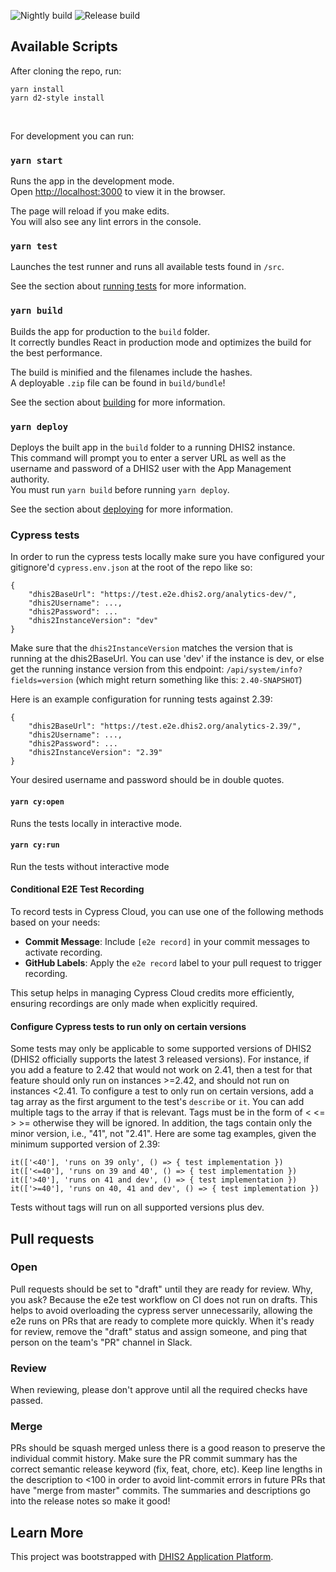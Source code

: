 ![Nightly build](https://github.com/dhis2/line-listing-app/actions/workflows/nightly.yml/badge.svg)
![Release build](https://github.com/dhis2/line-listing-app/actions/workflows/dhis2-verify-app.yml/badge.svg?branch=master)

## Available Scripts

After cloning the repo, run:

`yarn install`<br />
`yarn d2-style install`

<br />

For development you can run:

### `yarn start`

Runs the app in the development mode.<br />
Open [http://localhost:3000](http://localhost:3000) to view it in the browser.

The page will reload if you make edits.<br />
You will also see any lint errors in the console.

### `yarn test`

Launches the test runner and runs all available tests found in `/src`.<br />

See the section about [running tests](https://platform.dhis2.nu/#/scripts/test) for more information.

### `yarn build`

Builds the app for production to the `build` folder.<br />
It correctly bundles React in production mode and optimizes the build for the best performance.

The build is minified and the filenames include the hashes.<br />
A deployable `.zip` file can be found in `build/bundle`!

See the section about [building](https://platform.dhis2.nu/#/scripts/build) for more information.

### `yarn deploy`

Deploys the built app in the `build` folder to a running DHIS2 instance.<br />
This command will prompt you to enter a server URL as well as the username and password of a DHIS2 user with the App Management authority.<br/>
You must run `yarn build` before running `yarn deploy`.<br />

See the section about [deploying](https://platform.dhis2.nu/#/scripts/deploy) for more information.

### Cypress tests

In order to run the cypress tests locally make sure you have configured your gitignore'd `cypress.env.json` at the root of the repo like so:

```
{
    "dhis2BaseUrl": "https://test.e2e.dhis2.org/analytics-dev/",
    "dhis2Username": ...,
    "dhis2Password": ...
    "dhis2InstanceVersion": "dev"
}
```

Make sure that the `dhis2InstanceVersion` matches the version that is running at the dhis2BaseUrl. You can use 'dev' if the instance is dev, or else get the running instance version from this endpoint: `/api/system/info?fields=version` (which might return something like this: `2.40-SNAPSHOT`)

Here is an example configuration for running tests against 2.39:

```
{
    "dhis2BaseUrl": "https://test.e2e.dhis2.org/analytics-2.39/",
    "dhis2Username": ...,
    "dhis2Password": ...
    "dhis2InstanceVersion": "2.39"
}
```

Your desired username and password should be in double quotes.

#### `yarn cy:open`

Runs the tests locally in interactive mode.

#### `yarn cy:run`

Run the tests without interactive mode

#### Conditional E2E Test Recording

To record tests in Cypress Cloud, you can use one of the following methods based on your needs:

-   **Commit Message**: Include `[e2e record]` in your commit messages to activate recording.
-   **GitHub Labels**: Apply the `e2e record` label to your pull request to trigger recording.

This setup helps in managing Cypress Cloud credits more efficiently, ensuring recordings are only made when explicitly required.

#### Configure Cypress tests to run only on certain versions

Some tests may only be applicable to some supported versions of DHIS2 (DHIS2 officially supports the latest 3 released versions). For instance, if you add a feature to 2.42 that would not work on 2.41, then a test for that feature should only run on instances >=2.42, and should not run on instances <2.41. To configure a test to only run on certain versions, add a tag array as the first argument to the test's `describe` or `it`. You can add multiple tags to the array if that is relevant. Tags must be in the form of < <= > >= otherwise they will be ignored. In addition, the tags contain only the minor version, i.e., "41", not "2.41". Here are some tag examples, given the minimum supported version of 2.39:

```
it(['<40'], 'runs on 39 only', () => { test implementation })
it(['<=40'], 'runs on 39 and 40', () => { test implementation })
it(['>40'], 'runs on 41 and dev', () => { test implementation })
it(['>=40'], 'runs on 40, 41 and dev', () => { test implementation })
```

Tests without tags will run on all supported versions plus dev.

## Pull requests

### Open

Pull requests should be set to "draft" until they are ready for review. Why, you ask? Because the e2e test workflow on CI does not run on drafts. This helps to avoid overloading the cypress server unnecessarily, allowing the e2e runs on PRs that are ready to complete more quickly. When it's ready for review, remove the "draft" status and assign someone, and ping that person on the team's "PR" channel in Slack.

### Review

When reviewing, please don't approve until all the required checks have passed.

### Merge

PRs should be squash merged unless there is a good reason to preserve the individual commit history. Make sure the PR commit summary has the correct semantic release keyword (fix, feat, chore, etc). Keep line lengths in the description to <100 in order to avoid lint-commit errors in future PRs that have "merge from master" commits. The summaries and descriptions go into the release notes so make it good!

## Learn More

This project was bootstrapped with [DHIS2 Application Platform](https://github.com/dhis2/app-platform).
